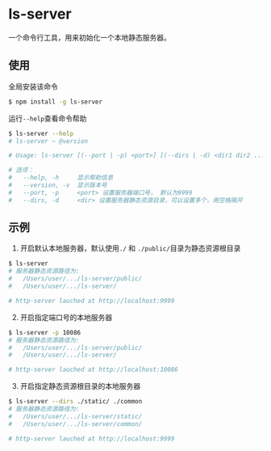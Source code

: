 # ls-server

一个命令行工具，用来初始化一个本地静态服务器。

## 使用

全局安装该命令

```sh
$ npm install -g ls-server
```

运行`--help`查看命令帮助

```sh
$ ls-server --help
# ls-server ~ @version

# Usage: ls-server [(--port | -p) <port>] [(--dirs | -d) <dir1 dir2 ...>]

# 选项：
#   --help, -h     显示帮助信息                                            [布尔]
#   --version, -v  显示版本号                                             [布尔]
#   --port, -p     <port> 设置服务器端口号， 默认为9999                     [数字]
#   --dirs, -d     <dir> 设置服务器静态资源目录，可以设置多个，用空格隔开       [数组]
```

## 示例

1. 开启默认本地服务器，默认使用`./` 和 `./public/`目录为静态资源根目录

```sh
$ ls-server
# 服务器静态资源路径为:
#   /Users/user/.../ls-server/public/
#   /Users/user/.../ls-server/

# http-server lauched at http://localhost:9999
```

2. 开启指定端口号的本地服务器

```sh
$ ls-server -p 10086
# 服务器静态资源路径为:
#   /Users/user/.../ls-server/public/
#   /Users/user/.../ls-server/

# http-server lauched at http://localhost:10086
```

3. 开启指定静态资源根目录的本地服务器

```sh
$ ls-server --dirs ./static/ ./common
# 服务器静态资源路径为:
#   /Users/user/.../ls-server/static/
#   /Users/user/.../ls-server/common/

# http-server lauched at http://localhost:9999
```

